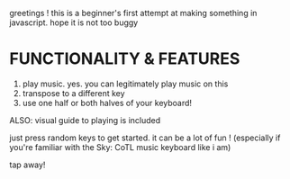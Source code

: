 greetings ! this is a beginner's first attempt at making something in javascript. hope it is not too buggy

# FUNCTIONALITY & FEATURES
1. play music. yes. you can legitimately play music on this
2. transpose to a different key
3. use one half or both halves of your keyboard!

ALSO: visual guide to playing is included

just press random keys to get started. it can be a lot of fun !
(especially if you're familiar with the Sky: CoTL music keyboard like i am)

tap away!